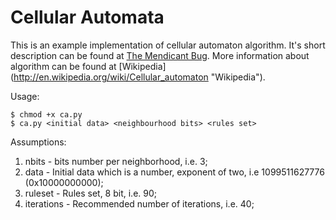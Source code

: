 Cellular Automata
=================

This is an example implementation of cellular automaton algorithm.
It's short description can be found at [The Mendicant Bug](http://mendicantbug.com/2007/10/28/simple-cellular-automata/ "The Mendicant Bug").
More information about algorithm can be found at [Wikipedia] (http://en.wikipedia.org/wiki/Cellular_automaton "Wikipedia").

Usage:

    $ chmod +x ca.py
    $ ca.py <initial data> <neighbourhood bits> <rules set>

Assumptions:

1. nbits - bits number per neighborhood, i.e. 3;
2. data - Initial data which is a number, exponent of two, i.e 1099511627776 (0x10000000000);
3. ruleset - Rules set, 8 bit, i.e. 90;
4. iterations - Recommended number of iterations, i.e. 40;

